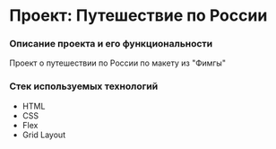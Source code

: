 # Проект: Путешествие по России

### Описание проекта и его функциональности
Проект о путешествии по России по макету из "Фимгы"

### Стек используемых технологий
* HTML
* CSS
* Flex
* Grid Layout
